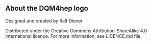 
## About the DQM4hep logo

Designed and created by Ralf Diener

Distributed under the Creative Commons Attribution-ShareAlike 4.0 International licence. For more information, see LICENCE.md file.